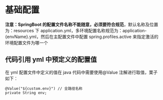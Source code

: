 # 基础配置

**注意：SpringBoot 的配置文件名称不能随意，必须要符合规范**，默认名称及位置为：resources 下 application.yml，多环境配置名称规范为：application-{envName}.yml，然后在主配置文件中配置 spring.profiles.active 来指定激活的环境配置文件为哪一个

## 代码引用 yml 中预定义的配置值

在 yml 配置文件中定义的值在 java 代码中需要使用@Value 注解进行取值，栗子如下：

    @Value("${custom.env}") // 全路径名称
    private String env;
